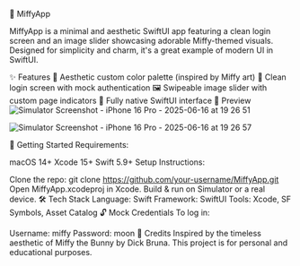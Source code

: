 🐰 MiffyApp

MiffyApp is a minimal and aesthetic SwiftUI app featuring a clean login screen and an image slider showcasing adorable Miffy-themed visuals. Designed for simplicity and charm, it's a great example of modern UI in SwiftUI.

✨ Features
🎨 Aesthetic custom color palette (inspired by Miffy art)
🔐 Clean login screen with mock authentication
🖼️ Swipeable image slider with custom page indicators
📱 Fully native SwiftUI interface
📸 Preview
![Simulator Screenshot - iPhone 16 Pro - 2025-06-16 at 19 26 51](https://github.com/user-attachments/assets/84cdaa22-1269-400f-9bee-1e57772bb25c)

![Simulator Screenshot - iPhone 16 Pro - 2025-06-16 at 19 26 57](https://github.com/user-attachments/assets/86876d35-b7b0-418d-a1ac-22fcabd67f1a)


🚀 Getting Started
Requirements:

macOS 14+
Xcode 15+
Swift 5.9+
Setup Instructions:

Clone the repo:
git clone https://github.com/your-username/MiffyApp.git
Open MiffyApp.xcodeproj in Xcode.
Build & run on Simulator or a real device.
🛠 Tech Stack
Language: Swift
Framework: SwiftUI
Tools: Xcode, SF Symbols, Asset Catalog
🔓 Mock Credentials
To log in:

Username: miffy
Password: moon
🤍 Credits
Inspired by the timeless aesthetic of Miffy the Bunny by Dick Bruna.
This project is for personal and educational purposes.
